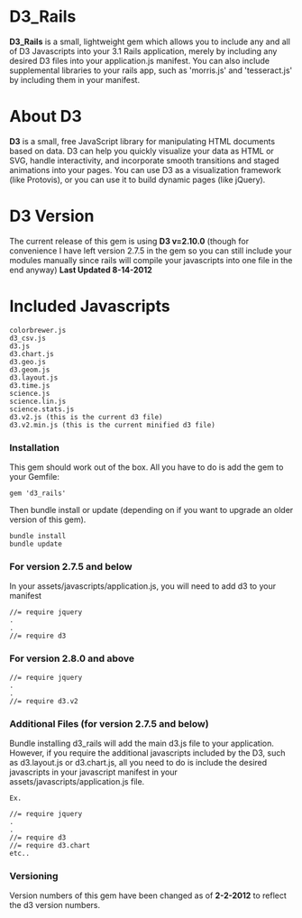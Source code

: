 # D3_Rails

**D3_Rails** is a small, lightweight gem which allows you to include any 
and all of D3 Javascripts into your 3.1 Rails application, merely by 
including any desired D3 files into your application.js manifest. You can
also include supplemental libraries to your rails app, such as 'morris.js'
and 'tesseract.js' by including them in your manifest.

# About D3 

**D3** is a small, free JavaScript library for manipulating HTML documents
based on data. D3 can help you quickly visualize your data as HTML or SVG,
handle interactivity, and incorporate smooth transitions and staged animations
into your pages. You can use D3 as a visualization framework (like Protovis),
or you can use it to build dynamic pages (like jQuery).

# D3 Version

The current release of this gem is using **D3 v=2.10.0** (though for convenience I have left version 2.7.5 in the gem so you can still include your modules manually since rails will compile your javascripts into one file in the end anyway)
**Last Updated 8-14-2012**

# Included Javascripts

	colorbrewer.js
	d3_csv.js
	d3.js
	d3.chart.js
	d3.geo.js
	d3.geom.js
	d3.layout.js
	d3.time.js
	science.js
	science.lin.js
	science.stats.js
	d3.v2.js (this is the current d3 file)
	d3.v2.min.js (this is the current minified d3 file)

### Installation

This gem should work out of the box. All you have to do is add the gem to your Gemfile: 

	gem 'd3_rails'

Then bundle install or update (depending on if you want to upgrade an older version of this gem).
	
	bundle install
	bundle update

### For version 2.7.5 and below
In your assets/javascripts/application.js, you will need to add d3 to your manifest
	
	//= require jquery
	.
	.
	//= require d3 

### For version 2.8.0 and above
	//= require jquery
	.
	.
	//= require d3.v2

### Additional Files (for version 2.7.5 and below)

Bundle installing d3_rails will add the main d3.js file to your application. However, if you require the additional javascripts included by the D3, such as d3.layout.js or d3.chart.js, all you need to do is include the desired javascripts in your javascript manifest in your assets/javascripts/application.js file. 
	
	Ex. 
	
	//= require jquery
	.
	.
	//= require d3
	//= require d3.chart
	etc.. 
	
### Versioning

Version numbers of this gem have been changed as of **2-2-2012**  to reflect the d3 version numbers. 
